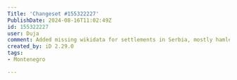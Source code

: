 ```yaml
---
Title: 'Changeset #155322227'
PublishDate: 2024-08-16T11:02:49Z
id: 155322227
user: Duja
comment: Added missing wikidata for settlements in Serbia, mostly hamlets
created_by: iD 2.29.0
tags:
- Montenegro

---
```

